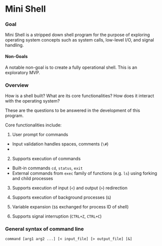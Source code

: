 # Mini Shell

### Goal
Mini Shell is a stripped down shell program for the purpose of exploring operating system concepts such as system calls, low-level I/O, and signal handling.

#### Non-Goals
A notable non-goal is to create a fully operational shell. This is an exploratory MVP.

### Overview
How is a shell built? 
What are its core functionalities? 
How does it interact with the operating system?

These are the questions to be answered in the development of this program.

Core functionalities include:
1) User prompt for commands
  - Input validation handles spaces, comments (`\#`)
  - 
2) Supports execution of commands
  - Built-in commands `cd`, `status`, `exit`
  - External commands from `exec` family of functions (e.g. `ls`) using forking and child processes

3) Supports execution of input (`<`) and output (`>`) redirection

4) Supports execution of background processes (`&`)

5) Variable expansion (`$$` exchanged for process ID of shell)

6) Supports signal interruption (`CTRL+Z`, `CTRL+C`)

### General syntax of command line
`command [arg1 arg2 ...] [< input_file] [> output_file] [&]`

